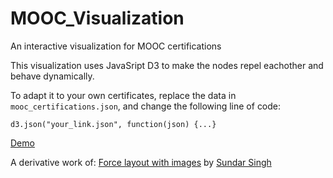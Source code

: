 # MOOC_Visualization
An interactive visualization for MOOC certifications

This visualization uses JavaSript D3 to make the nodes repel eachother and behave dynamically.

To adapt it to your own certificates, replace the data in `mooc_certifications.json`, and change the following line of code:

`d3.json("your_link.json", function(json) {...}`

[Demo](www.yifu-chen.com)

A derivative work of: [Force layout with images](http://bl.ocks.org/eesur/be2abfb3155a38be4de4) by [Sundar Singh](http://bl.ocks.org/eesur)
